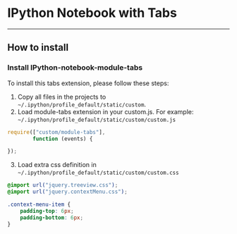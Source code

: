 # IPython Notebook with Tabs
--------------

## How to install

### Install IPython-notebook-module-tabs
To install this tabs extension, please follow these steps:

1. Copy all files in the projects to `~/.ipython/profile_default/static/custom`.
2. Load module-tabs extension in your custom.js. For example: `~/.ipython/profile_default/static/custom/custom.js`
	
```javascript
require(["custom/module-tabs"], 
        function (events) {

});
```

3. Load extra css definition in `~/.ipython/profile_default/static/custom/custom.css`

```css
@import url("jquery.treeview.css");
@import url("jquery.contextMenu.css");

.context-menu-item {
    padding-top: 6px;
    padding-bottom: 6px;
}
```